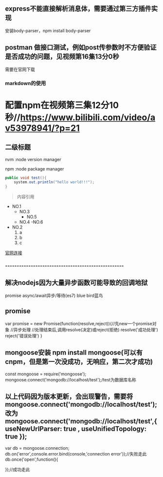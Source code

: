 ## express不能直接解析消息体，需要通过第三方插件实现
   安装body-parser，npm install body-parser


## postman 做接口测试，例如post传参数时不方便验证是否成功的问题，见视频第16集13分0秒
   需要在官网下载

### markdown的使用
# 配置npm在视频第三集12分10秒//https://www.bilibili.com/video/av53978941/?p=21
## 二级标题
nvm :node version manager

npm :node package manager 
``` java
public void test(){
    system.out.println("hello world!!!");
} 
```
> 内容引用
+ NO.1
    + NO.3
        + NO.5
    + NO.4
    -NO.6
+ NO.2
    1. a
    2. b
    3. c

[官网连接](www.baidu.com)

### ---------------------------------------------------

## 解决nodejs因为大量异步函数可能导致的回调地狱
promise
async/await异步/等待(es7)
blue bird蓝鸟

## promise
  var promise = new Promise(function(resolve,reject)){//先new一个promise对象
      //异步处理
      //处理结束后,调用resolve(决定)或reject(拒绝)
      resolve('成功处理')
      reject('错误处理')
  } 

## mongoose安装 npm install mongoose(可以有cnpm，但是第一次没成功，无响应，第二次才成功)
const mongoose = require('mongoose');
mongoose.connect('mongodb://localhost/test');/test为数据库名称

## 以上代码因为版本更新，会出现警告，需要将mongoose.connect('mongodb://localhost/test');改为mongoose.connect('mongodb://localhost/test',{ useNewUrlParser: true , useUnifiedTopology: true });

var db = mongoose.connection;
db.on('error',console.error.bind(console,'connection error'));//失败走此
db.once('open',function(){
    
});//成功走此


